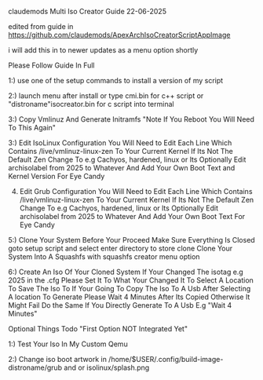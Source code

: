 claudemods Multi Iso Creator Guide 22-06-2025 

edited from guide in  https://github.com/claudemods/ApexArchIsoCreatorScriptAppImage

i will add this in to newer updates as a menu option shortly

Please Follow Guide In Full

1:) use one of the setup commands to install a version of my script

2:) launch menu after install or type cmi.bin for c++ script or "distroname"isocreator.bin for c script into terminal

3:) Copy Vmlinuz And Generate Initramfs "Note If You Reboot You Will Need To This Again"


3:) Edit IsoLinux Configuration
You Will Need to Edit Each Line Which Contains /live/vmlinuz-linux-zen
To Your Current Kernel If Its Not The Default Zen Change To e.g Cachyos, hardened, linux or lts
Optionally Edit archisolabel from 2025 to Whatever And Add Your Own Boot Text and Kernel Version For Eye Candy

4) Edit Grub Configuration
You Will Need to Edit Each Line Which Contains /live/vmlinuz-linux-zen
To Your Current Kernel If Its Not The Default Zen Change To e.g Cachyos, hardened, linux or lts
Optionally Edit archisolabel from 2025 to Whatever And Add Your Own Boot Text For Eye Candy

5:) Clone Your System
Before Your Proceed Make Sure Everything Is Closed
goto setup script and select enter directory to store clone
Clone Your System Into A Squashfs with squashfs creator menu option

6:) Create An Iso Of Your Cloned System
If Your Changed The isotag e.g 2025 in the .cfg Please Set It To What Your Changed It To
Select A Location To Save The Iso To
If Your Going To Copy The Iso To A Usb After Selecting A location To Generate
Please Wait 4 Minutes After Its Copied Otherwise It Might Fail
Do the Same If You Directly Generate To A Usb E.g "Wait 4 Minutes"

Optional Things Todo "First Option NOT Integrated Yet"

1:) Test Your Iso In My Custom Qemu 

2:) Change iso boot artwork in /home/$USER/.config/build-image-distroname/grub and or isolinux/splash.png
